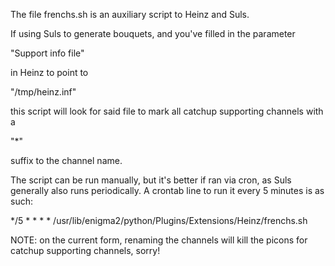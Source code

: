 The file frenchs.sh is an auxiliary script to Heinz and Suls.

If using Suls to generate bouquets, and you've filled in the parameter

"Support info file"

in Heinz to point to

"/tmp/heinz.inf"

this script will look for said file to mark all catchup supporting channels
with a

"*"

suffix to the channel name.



The script can be run manually, but it's better if ran via cron, as Suls
generally also runs periodically. A crontab line to run it every 5 minutes is
as such:

*/5 * * * * /usr/lib/enigma2/python/Plugins/Extensions/Heinz/frenchs.sh


NOTE: on the current form, renaming the channels will kill the picons for
catchup supporting channels, sorry!
